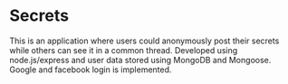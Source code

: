 # Secrets
This is an application where users could anonymously post their secrets while others can see it in a common thread. Developed using node.js/express and user data stored using MongoDB and Mongoose. Google and facebook login is implemented.
